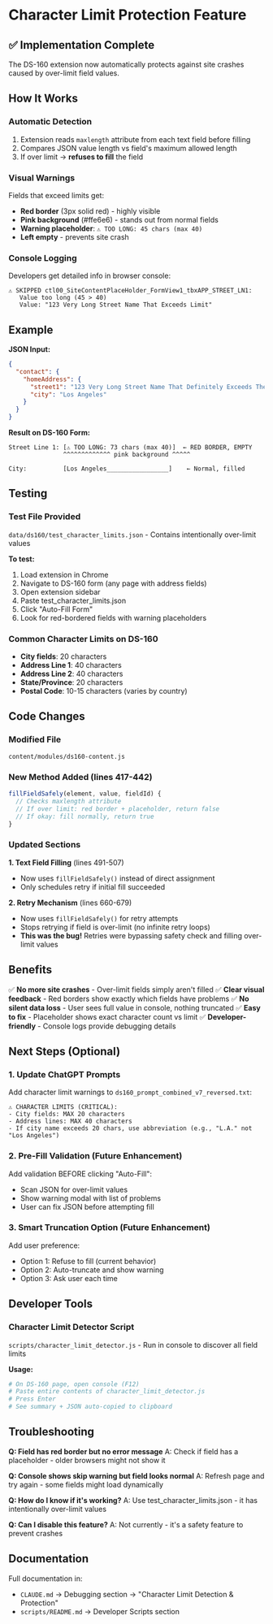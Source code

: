 # Character Limit Protection Feature

## ✅ Implementation Complete

The DS-160 extension now automatically protects against site crashes caused by over-limit field values.

## How It Works

### Automatic Detection
1. Extension reads `maxlength` attribute from each text field before filling
2. Compares JSON value length vs field's maximum allowed length
3. If over limit → **refuses to fill** the field

### Visual Warnings
Fields that exceed limits get:
- **Red border** (3px solid red) - highly visible
- **Pink background** (#ffe6e6) - stands out from normal fields
- **Warning placeholder**: `⚠️ TOO LONG: 45 chars (max 40)`
- **Left empty** - prevents site crash

### Console Logging
Developers get detailed info in browser console:
```
⚠️ SKIPPED ctl00_SiteContentPlaceHolder_FormView1_tbxAPP_STREET_LN1:
   Value too long (45 > 40)
   Value: "123 Very Long Street Name That Exceeds Limit"
```

## Example

**JSON Input:**
```json
{
  "contact": {
    "homeAddress": {
      "street1": "123 Very Long Street Name That Definitely Exceeds The 40 Character Limit",
      "city": "Los Angeles"
    }
  }
}
```

**Result on DS-160 Form:**
```
Street Line 1: [⚠️ TOO LONG: 73 chars (max 40)]  ← RED BORDER, EMPTY
               ^^^^^^^^^^^^^ pink background ^^^^^

City:          [Los Angeles_________________]    ← Normal, filled
```

## Testing

### Test File Provided
`data/ds160/test_character_limits.json` - Contains intentionally over-limit values

**To test:**
1. Load extension in Chrome
2. Navigate to DS-160 form (any page with address fields)
3. Open extension sidebar
4. Paste test_character_limits.json
5. Click "Auto-Fill Form"
6. Look for red-bordered fields with warning placeholders

### Common Character Limits on DS-160
- **City fields**: 20 characters
- **Address Line 1**: 40 characters
- **Address Line 2**: 40 characters
- **State/Province**: 20 characters
- **Postal Code**: 10-15 characters (varies by country)

## Code Changes

### Modified File
`content/modules/ds160-content.js`

### New Method Added (lines 417-442)
```javascript
fillFieldSafely(element, value, fieldId) {
  // Checks maxlength attribute
  // If over limit: red border + placeholder, return false
  // If okay: fill normally, return true
}
```

### Updated Sections

**1. Text Field Filling** (lines 491-507)
- Now uses `fillFieldSafely()` instead of direct assignment
- Only schedules retry if initial fill succeeded

**2. Retry Mechanism** (lines 660-679)
- Now uses `fillFieldSafely()` for retry attempts
- Stops retrying if field is over-limit (no infinite retry loops)
- **This was the bug!** Retries were bypassing safety check and filling over-limit values

## Benefits

✅ **No more site crashes** - Over-limit fields simply aren't filled
✅ **Clear visual feedback** - Red borders show exactly which fields have problems
✅ **No silent data loss** - User sees full value in console, nothing truncated
✅ **Easy to fix** - Placeholder shows exact character count vs limit
✅ **Developer-friendly** - Console logs provide debugging details

## Next Steps (Optional)

### 1. Update ChatGPT Prompts
Add character limit warnings to `ds160_prompt_combined_v7_reversed.txt`:
```
⚠️ CHARACTER LIMITS (CRITICAL):
- City fields: MAX 20 characters
- Address lines: MAX 40 characters
- If city name exceeds 20 chars, use abbreviation (e.g., "L.A." not "Los Angeles")
```

### 2. Pre-Fill Validation (Future Enhancement)
Add validation BEFORE clicking "Auto-Fill":
- Scan JSON for over-limit values
- Show warning modal with list of problems
- User can fix JSON before attempting fill

### 3. Smart Truncation Option (Future Enhancement)
Add user preference:
- Option 1: Refuse to fill (current behavior)
- Option 2: Auto-truncate and show warning
- Option 3: Ask user each time

## Developer Tools

### Character Limit Detector Script
`scripts/character_limit_detector.js` - Run in console to discover all field limits

**Usage:**
```bash
# On DS-160 page, open console (F12)
# Paste entire contents of character_limit_detector.js
# Press Enter
# See summary + JSON auto-copied to clipboard
```

## Troubleshooting

**Q: Field has red border but no error message**
A: Check if field has a placeholder - older browsers might not show it

**Q: Console shows skip warning but field looks normal**
A: Refresh page and try again - some fields might load dynamically

**Q: How do I know if it's working?**
A: Use test_character_limits.json - it has intentionally over-limit values

**Q: Can I disable this feature?**
A: Not currently - it's a safety feature to prevent crashes

## Documentation

Full documentation in:
- `CLAUDE.md` → Debugging section → "Character Limit Detection & Protection"
- `scripts/README.md` → Developer Scripts section
